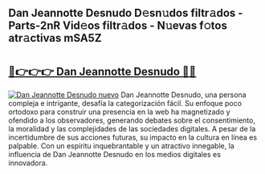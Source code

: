 ## Dan Jeannotte Desnudo D𝚎sn𝚞dos filtr𝚊dos - Parts-2nR Vid𝚎os filtr𝚊dos - N𝚞evas f𝚘tos atr𝚊ctivas mSA5Z

# <h2><a href="http://mbcvjgm.tromn.icu/?c=Dan+Jeannotte+Desnudo">🔗👉👉👉 Dan Jeannotte Desnudo 🔗🔗</a></h2>

[![Dan Jeannotte Desnudo nuevo](https://i.imgur.com/pEAQMta.gif)](http://mbcvjgm.tromn.icu/?c=Dan+Jeannotte+Desnudo)
Dan Jeannotte Desnudo, una persona compleja e intrigante, desafía la categorización fácil. Su enfoque poco ortodoxo para construir una presencia en la web ha magnetizado y ofendido a los observadores, generando debates sobre el consentimiento, la moralidad y las complejidades de las sociedades digitales. A pesar de la incertidumbre de sus acciones futuras, su impacto en la cultura en línea es palpable. Con un espíritu inquebrantable y un atractivo innegable, la influencia de Dan Jeannotte Desnudo en los medios digitales es innovadora.
